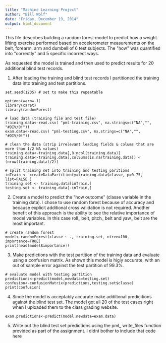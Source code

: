 ```yaml
---
title: "Machine Learning Project"
author: "Bill Wolf"
date: "Friday, December 19, 2014"
output: html_document
---
```


This file describes building a random forest model to predict how a weight 
lifting exercise performed based on accelerometer measurements on the belt, 
forearm, arm and dumbell of 6 test subjects.  The "how" was quantified into
"correctly" and 5 specific incorrect ways.
  
As requested the model is trained and then used to predict results for 20 
additional blind test records.
  
1. After loading the training and blind test records I partitioned the training data
into training and test partitions.

```{r}
set.seed(1235) # set to make this repeatable

options(warn=-1)
library(caret)
library(randomForest)

# load data (training file and test file)
training.data<-read.csv( "pml-training.csv", na.strings=c("NA","", "#DIV/0!"))
exam.data<-read.csv( "pml-testing.csv", na.strings=c("NA","", "#DIV/0!"))

# clean the data (strip irrelevant leading fields & colums that are more than 1/2 NA values)
training.data<-training.data[,8:ncol(training.data)]
training.data<-training.data[,colSums(is.na(training.data)) < (nrow(training.data)/2)]

# split training set into training and testing paritions
inTrain <- createDataPartition(y=training.data$classe, p=0.75, list=FALSE )
training.set <- training.data[inTrain,]
testing.set <- training.data[-inTrain,]
```

2. Create a model to predict the "how outcome" (classe variable in the training
data).  I chose to use random forest because of accuracy and because explicit
additional cross validation is not required.  Another benefit of this approach
is the ability to see the relative importance of model variables.  In this case
roll_ belt, pitch_ belt and yaw_ belt are the most important. 

```{r}
# create random forest
model<-randomForest(classe ~ ., training.set, ntree=100, importance=TRUE)
print(head(model$importance))
```


3.  Make predictions with the test partition of the training data and evaluate
using a confusion matrix. As shown this model is higly accurate, with an out
of sample error against the test partition of 99.3%.

```{r}
# evaluate model with testing partition
predictions<-predict(model,newdata=testing.set)
confusion<-confusionMatrix(predictions,testing.set$classe)
print(confusion)
```

4.  Since the model is acceptably accurate make additional predicitions against
the blind test set. The model got all 20 of the test cases right
when I uploaded them to the class grading website.  

```{r}
exam.predictions<-predict(model,newdata=exam.data)
```

5.  Write out the blind test set predictions using the pml_ write_files function 
provided as part of the assignment. I didnt bother to include that code here 